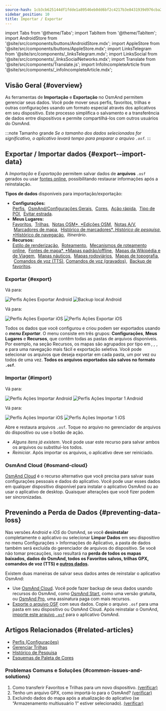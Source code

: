 ```yaml
---
source-hash: 1cb3cb625144df1fdde1a89546eb0dd6bf2c4217b3e8431939d976cba2b359fb
sidebar_position: 10
title: Importar / Exportar
---
```


import Tabs from '@theme/Tabs';
import TabItem from '@theme/TabItem';
import AndroidStore from '@site/src/components/buttons/AndroidStore.mdx';
import AppleStore from '@site/src/components/buttons/AppleStore.mdx';
import LinksTelegram from '@site/src/components/_linksTelegram.mdx';
import LinksSocial from '@site/src/components/_linksSocialNetworks.mdx';
import Translate from '@site/src/components/Translate.js';
import InfoIncompleteArticle from '@site/src/components/_infoIncompleteArticle.mdx';

## Visão Geral {#overview}

As ferramentas de **Importação** e **Exportação** no OsmAnd permitem gerenciar seus dados. Você pode mover seus perfis, favoritos, trilhas e outras configurações usando um formato especial através dos aplicativos em seu dispositivo. Este processo simplifica o salvamento e a transferência de dados entre dispositivos e permite compartilhá-los com outros usuários do OsmAnd.

:::note Tamanho grande
*Se o tamanho dos dados selecionados for significativo, o aplicativo levará tempo para preparar o arquivo `.osf`.*
:::


## Exportar / Importar dados {#export--import-data}

A *Importação* e *Exportação* permitem salvar dados de **arquivos** `.osf` gerados ou usar [fontes online](../map/raster-maps.md), possibilitando restaurar informações após a reinstalação.

**Tipos de dados** disponíveis para importação/exportação:

- **Configurações:**  
        [Perfis](../personal/profiles.md#actions), &nbsp;[OsmAnd/Configurações Gerais](../personal/global-settings.md), &nbsp;[Cores](../personal/color-palette-schemes.md), &nbsp;[Ação rápida](../widgets/quick-action.md), &nbsp;[Tipo de POI](../map/point-layers-on-map.md#poi-types), &nbsp;[Evitar estrada](../map/map-context-menu.md#avoid-road).
- **Meus Lugares:**  
        [Favoritos](../personal/favorites.md#export--import), &nbsp;[Trilhas](../personal/tracks/manage-tracks.md#import--export-track), &nbsp;[Notas OSM*, *Edições OSM](../plugins/osm-editing.md#create--modify-poi), &nbsp;[Notas A/V](../plugins/audio-video-notes.md), &nbsp;[Marcadores de mapa](../personal/markers.md), &nbsp;[Histórico de marcadores*, *Histórico de pesquisa*, *Histórico de navegação](../personal/global-settings.md#history), &nbsp;*Itinerário*.
- **Recursos:**  
        [Estilo de renderização](../map/vector-maps.md#custom-map-style), &nbsp;[Roteamento](../navigation/routing/osmand-routing.md), &nbsp;[Mecanismos de roteamento online](../navigation/routing/online-routing.md), &nbsp;[Fontes de mapa*, *Mapas padrão/offline](../map/raster-maps.md), &nbsp;[Mapas da Wikipédia e de Viagem](../plan-route/travel-guides.md), &nbsp;[Mapas náuticos](../plugins/nautical-charts.md), &nbsp;[Mapas rodoviários](../map/vector-maps.md#road-style), &nbsp;[Mapas de topografia](../plugins/topography.md), &nbsp;[Comandos de voz (TTS)](../navigation/guidance/voice-navigation.md#tts-text-to-speech), [Comandos de voz (gravados)](../navigation/guidance/voice-navigation.md#recorded-voice-prompts), &nbsp;[Backup de favoritos](../personal/favorites.md#automatic-favorites-backup).


### Exportar {#export}

<Tabs groupId="operating-systems" queryString="current-os">

<TabItem value="android" label="Android">

Vá para: *<Translate android="true" ids="shared_string_menu,shared_string_settings,import_export,export_to_file"/>*  

![Perfis Ações Exportar Android](@site/static/img/personal/profiles/profile_actions_export_1_andr.png) ![Backup local Android](@site/static/img/personal/profiles/profile_actions_export_2_andr.png)  

</TabItem>

<TabItem value="ios" label="iOS">

Vá para: *<Translate ios="true" ids="shared_string_menu,shared_string_settings,local_backup,backup_into_file"/>*

![Perfis Ações Exportar iOS](@site/static/img/personal/profiles/profile_actions_export_1_ios.png)   ![Perfis Ações Exportar iOS](@site/static/img/personal/profiles/profile_actions_export_2_ios.png)

</TabItem>

</Tabs>

Todos os dados que você configurou e criou podem ser exportados usando o ***menu Exportar***. O menu consiste em três grupos: **Configurações**, **Meus Lugares** e **Recursos**, que contêm todas as pastas de arquivos disponíveis. Por exemplo, na seção Recursos, os mapas são agrupados por tipo em *<Translate android="true" ids="standard_maps"/>, <Translate android="true" ids="wikipedia_and_travel_maps"/>, <Translate android="true" ids="nautical_maps"/>*, e *<Translate android="true" ids="topography_maps"/>* para uma navegação mais fácil e exportação seletiva. Você pode selecionar os arquivos que deseja exportar em cada pasta, um por vez ou todos de uma vez. **Todos os arquivos exportados são salvos no formato `.osf`**.


### Importar {#import}

<Tabs groupId="operating-systems" queryString="current-os">

<TabItem value="android" label="Android">

Vá para: *<Translate android="true" ids="shared_string_menu,shared_string_settings,import_export,shared_string_import"/>*  

![Perfis Ações Importar Android](@site/static/img/personal/profiles/profile_actions_import_android.png) ![Perfis Ações Importar 1 Android](@site/static/img/personal/profiles/profile_actions_import_1_android.png) 

<!-- ![Profiles Actions Import 2 Android](@site/static/img/personal/profiles/profile_actions_import_2_android.png) -->

</TabItem>

<TabItem value="ios" label="iOS">

Vá para: *<Translate ios="true" ids="shared_string_menu,shared_string_settings,local_backup,restore_from_file"/>*  


![Perfis Ações Importar iOS](@site/static/img/personal/profiles/profile_actions_import_ios.png) ![Perfis Ações Importar 1 iOS](@site/static/img/personal/profiles/profile_actions_import_1_ios.png) 
<!--  ![Profiles Actions Import 2 iOS](@site/static/img/personal/profiles/profile_actions_import_2_ios.png) -->

</TabItem>

</Tabs>

Abre e restaura arquivos `.osf`. Toque no arquivo no gerenciador de arquivos do dispositivo ou use o botão de ação.

- *Alguns itens já existem*. Você pode usar este recurso para salvar ambos os arquivos ou substituí-los todos.
- *Reiniciar*. Após importar os arquivos, o aplicativo deve ser reiniciado.


### OsmAnd Cloud {#osmand-cloud}

[OsmAnd Cloud](../personal/osmand-cloud.md) é o recurso alternativo que você precisa para salvar suas configurações pessoais e dados do aplicativo. Você pode usar esses dados em qualquer dispositivo disponível para instalar o aplicativo OsmAnd ou ao usar o aplicativo de desktop. Quaisquer alterações que você fizer podem ser sincronizadas.


## Prevenindo a Perda de Dados {#preventing-data-loss}

Nas versões *Android* e *iOS* do OsmAnd, se você **desinstalar** completamente o aplicativo ou selecionar **Limpar Dados** em seu dispositivo no menu Configurações > Informações do Aplicativo, a pasta de dados também será excluída do gerenciador de arquivos do dispositivo. Se você não tomar precauções, isso resultará na **perda de todos os mapas baixados, dados do OsmAnd, todos os Favoritos salvos, trilhas GPX, comandos de voz (TTS) e [outros dados](#export--import-data).**

Existem duas maneiras de salvar seus dados antes de reinstalar o aplicativo OsmAnd:

- Use [OsmAnd Cloud](#osmand-cloud). Você pode fazer backup de seus dados usando recursos do OsmAnd, como [OsmAnd Start](../personal/osmand-cloud.md#osmand-start), como uma versão gratuita, ou [OsmAnd Pro](../purchases/index.md), uma assinatura paga com mais recursos.
- [Exporte o arquivo OSF](#export) com seus dados. Copie o arquivo `.osf` para uma pasta em seu dispositivo ou OsmAnd Cloud. Após reinstalar o OsmAnd, [importe este arquivo `.osf`](#import) para o aplicativo OsmAnd.


## Artigos Relacionados {#related-articles}

- [Perfis (Configurações)](./profiles.md)
- [Gerenciar Trilhas](../personal/tracks/manage-tracks.md#import--export-track)
- [Histórico de Pesquisa](../search/search-history.md#export-and-share)
- [Esquemas de Paleta de Cores](../personal/color-palette-schemes.md)

### Problemas Comuns e Soluções {#common-issues-and-solutions}

1. Como transferir Favoritos e Trilhas para um novo dispositivo. [(verificar)](../troubleshooting/setup.md#how-to-transfer-favorites-and-tracks-to-a-new-device)
2. Tenho um arquivo GPX, como importá-lo para o OsmAnd? [(verificar)](../troubleshooting/setup.md#i-have-a-gpx-file-how-do-i-import-it-into-osmand)
3. Excluindo dados do mapa após a atualização do aplicativo (se “Armazenamento multiusuário 1” estiver selecionado). [(verificar)](../troubleshooting/maps-data#deleting-map-data-after-the-app-update-if-multiuser-storage-1-is-selected)